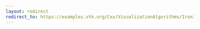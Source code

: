 ```yaml
---
layout: redirect
redirect_to: https://examples.vtk.org/Cxx/VisualizationAlgorithms/IronIsoSurface/
---
```

